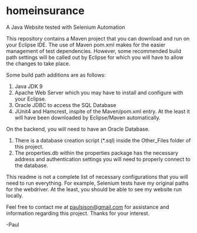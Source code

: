 # homeinsurance
A Java Website tested with Selenium Automation

This repository contains a Maven project that you can download and run on your Eclipse IDE. The use of Maven pom.xml makes for the easier management of test dependencies.
However, some recommended build path settings will be called out by Eclipse for which you will have to allow the changes to take place.

Some build path additions are as follows:
1) Java JDK 9
2) Apache Web Server which you may have to install and configure with your Eclipse.
3) Oracle JDBC to access the SQL Database
4) JUnit4 and Hamcrest, inspite of the Maven/pom.xml entry. At the least it will have been downloaded by Eclipse/Maven automatically.

On the backend, you will need to have an Oracle Database. 
1) There is a database creation script (*.sql) inside the Other_Files folder of this project.
2) The properties.db within the properties package has the necessary address and authentication settings you will need
  to properly connect to the database.
  
This readme is not a complete list of necessary configurations that you will need to run everything. For example, Selenium tests have my original paths for the webdriver.
At the least, you should be able to see my website run locally.  

Feel free to contact me at paulsison@gmail.com for assistance and information regarding this project. Thanks for your interest.
  
  -Paul
  


